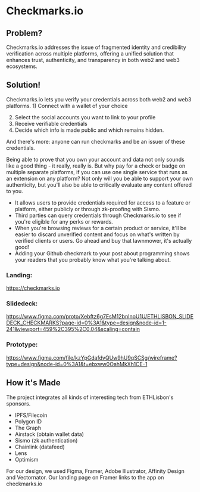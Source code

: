 # Checkmarks.io

## Problem?

Checkmarks.io addresses the issue of fragmented identity and credibility verification across multiple platforms,
offering a unified solution that enhances trust, authenticity, and transparency in both web2 and web3 ecosystems.

## Solution!

Checkmarks.io lets you verify your credentials across both web2 and web3 platforms. 1) Connect with a wallet of your
choice

2) Select the social accounts you want to link to your profile
3) Receive verifiable credentials
4) Decide which info is made public and which remains hidden.

And there's more: anyone can run checkmarks and be an issuer of these credentials.

Being able to prove that you own your account and data not only sounds like a good thing - it really, really is. But why
pay for a check or badge on multiple separate platforms, if you can use one single service that runs as an extension on
any platform? Not only will you be able to support your own authenticity, but you'll also be able to critically evaluate
any content offered to you.

- It allows users to provide credentials required for access to a feature or platform, either publicly or through
  zk-proofing with Sismo.
- Third parties can query credentials through Checkmarks.io to see if you're eligible for any perks or rewards.
- When you're browsing reviews for a certain product or service, it'll be easier to discard unverified content and focus
  on what's written by verified clients or users. Go ahead and buy that lawnmower, it's actually good!
- Adding your Github checkmark to your post about programming shows your readers that you probably know what you're
  talking about.

### Landing:

https://checkmarks.io

### Slidedeck:

https://www.figma.com/proto/Xebftz6g7EsM12bnInoU1U/ETHLISBON_SLIDEDECK_CHECKMARKS?page-id=0%3A1&type=design&node-id=1-241&viewport=459%2C395%2C0.04&scaling=contain

### Prototype:

https://www.figma.com/file/kzYpGdafdvQUw9hU9qSCSg/wireframe?type=design&node-id=0%3A1&t=ebxww0OahMkXh1CE-1

## How it's Made

The project integrates all kinds of interesting tech from ETHLisbon's sponsors.

- IPFS/Filecoin
- Polygon ID
- The Graph
- Airstack (obtain wallet data)
- Sismo (zk authentication)
- Chainlink (datafeed)
- Lens
- Optimism

For our design, we used Figma, Framer, Adobe Illustrator, Affinity Design and Vectornator. Our landing page on Framer
links to the app on checkmarks.io
